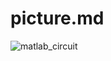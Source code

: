 # picture.md


![matlab_circuit](https://github.com/user-attachments/assets/105fbf59-b335-458b-9dd2-87b56d0b5de1)
